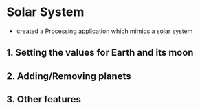 # Solar System
- created a Processing application which mimics a solar system

## 1. Setting the values for Earth and its moon

## 2. Adding/Removing planets

## 3. Other features
